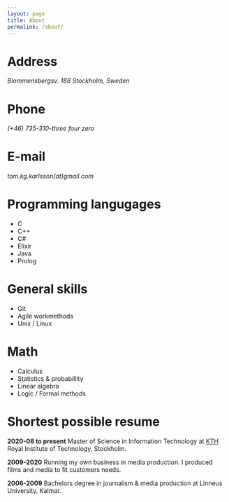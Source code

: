 ```yaml
---
layout: page
title: About
permalink: /about/
---
```

# Address
_Blommensbergsv. 188_
_Stockholm, Sweden_
# Phone
_(+46) 735-310-three four zero_
# E-mail
_tom.kg.karlsson(at)gmail.com_

# Programming langugages
- C
- C++
- C#
- Elixir
- Java
- Prolog

# General skills
- Git
- Agile workmethods
- Unix / Linux

# Math
- Calculus
- Statistics & probabillity
- Linear algebra
- Logic / Formal methods

# Shortest possible resume 
**2020-08 to present**
Master of Science in Information Technology at
[KTH] Royal Institute of Technology, Stockholm.

**2009-2020**
Running my own business in media production. I produced films and media to fit customers needs.

**2006-2009**
Bachelors degree in journalism & media production at
Linneus University, Kalmar.


[KTH]: https://www.kth.se/en